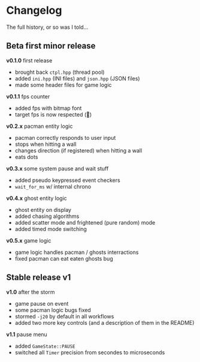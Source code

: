 # Changelog

<summary>The full history, or so was I told...</summary>

## Beta first minor release

**v0.1.0** first release

- brought back `ctpl.hpp` (thread pool)
- added `ini.hpp` (INI files) and `json.hpp` (JSON files)
- made some header files for game logic

**v0.1.1** fps counter

- added fps with bitmap font
- target fps is now respected (🥳)

**v0.2.x** pacman entity logic

- pacman correctly responds to user input
- stops when hitting a wall
- changes direction (if registered) when hitting a wall
- eats dots

**v0.3.x** some system pause and wait stuff

- added pseudo keypressed event checkers
- `wait_for_ms` w/ internal chrono

**v0.4.x** ghost entity logic

- ghost entity on display
- added chasing algorithms
- added scatter mode and frightened (pure random) mode
- added timed mode switching

**v0.5.x** game logic

- game logic handles pacman / ghosts interractions
- fixed pacman can eat eaten ghosts bug

## Stable release v1

**v1.0** after the storm

- game pause on event
- some pacman logic bugs fixed
- stormed `-j20` by default in all workflows
- added two more key controls (and a description of them in the README)

**v1.1** pause menu

- added `GameState::PAUSE`
- switched all `Timer` precision from secondes to microseconds
